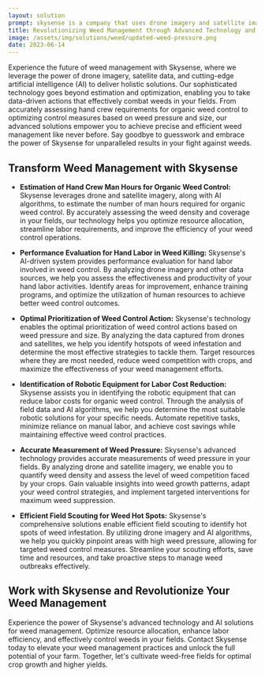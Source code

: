 ```yaml
---
layout: solution
prompt: skysense is a company that uses drone imagery and satellite imagery together with ai to provide solutions for weed management. this includes solving problems like estimating hand crew man hours required for organic weed control, performance evaluation for hand labor for weed killing, optimal prioritization of weed control action based on weed pressure and weed size, which robotic equipment reduces labor cost for organic weed control, how to measure weed pressure accurately, how to scout field efficiently to find hot spots of weeds. write a landing page for this.
title: Revolutionizing Weed Management through Advanced Technology and AI
image: /assets/img/solutions/weed/updated-weed-pressure.png
date: 2023-06-14
---
```


Experience the future of weed management with Skysense, where we leverage the power of drone imagery, satellite data, and cutting-edge artificial intelligence (AI) to deliver holistic solutions. Our sophisticated technology goes beyond estimation and optimization, enabling you to take data-driven actions that effectively combat weeds in your fields. From accurately assessing hand crew requirements for organic weed control to optimizing control measures based on weed pressure and size, our advanced solutions empower you to achieve precise and efficient weed management like never before. Say goodbye to guesswork and embrace the power of Skysense for unparalleled results in your fight against weeds.

## Transform Weed Management with Skysense

- **Estimation of Hand Crew Man Hours for Organic Weed Control:** Skysense leverages drone and satellite imagery, along with AI algorithms, to estimate the number of man hours required for organic weed control. By accurately assessing the weed density and coverage in your fields, our technology helps you optimize resource allocation, streamline labor requirements, and improve the efficiency of your weed control operations.

- **Performance Evaluation for Hand Labor in Weed Killing:** Skysense's AI-driven system provides performance evaluation for hand labor involved in weed control. By analyzing drone imagery and other data sources, we help you assess the effectiveness and productivity of your hand labor activities. Identify areas for improvement, enhance training programs, and optimize the utilization of human resources to achieve better weed control outcomes.

- **Optimal Prioritization of Weed Control Action:** Skysense's technology enables the optimal prioritization of weed control actions based on weed pressure and size. By analyzing the data captured from drones and satellites, we help you identify hotspots of weed infestation and determine the most effective strategies to tackle them. Target resources where they are most needed, reduce weed competition with crops, and maximize the effectiveness of your weed management efforts.

- **Identification of Robotic Equipment for Labor Cost Reduction:** Skysense assists you in identifying the robotic equipment that can reduce labor costs for organic weed control. Through the analysis of field data and AI algorithms, we help you determine the most suitable robotic solutions for your specific needs. Automate repetitive tasks, minimize reliance on manual labor, and achieve cost savings while maintaining effective weed control practices.

- **Accurate Measurement of Weed Pressure:** Skysense's advanced technology provides accurate measurements of weed pressure in your fields. By analyzing drone and satellite imagery, we enable you to quantify weed density and assess the level of weed competition faced by your crops. Gain valuable insights into weed growth patterns, adapt your weed control strategies, and implement targeted interventions for maximum weed suppression.

- **Efficient Field Scouting for Weed Hot Spots:** Skysense's comprehensive solutions enable efficient field scouting to identify hot spots of weed infestation. By utilizing drone imagery and AI algorithms, we help you quickly pinpoint areas with high weed pressure, allowing for targeted weed control measures. Streamline your scouting efforts, save time and resources, and take proactive steps to manage weed outbreaks effectively.

## Work with Skysense and Revolutionize Your Weed Management

Experience the power of Skysense's advanced technology and AI solutions for weed management. Optimize resource allocation, enhance labor efficiency, and effectively control weeds in your fields. Contact Skysense today to elevate your weed management practices and unlock the full potential of your farm. Together, let's cultivate weed-free fields for optimal crop growth and higher yields.